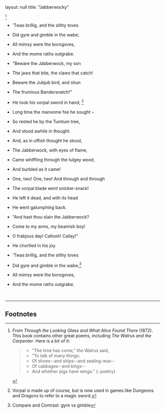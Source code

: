 layout: null
title: "Jabberwocky"


[^fn1]
- 'Twas brillig, and the slithy toves 
- Did gyre and gimble in the wabe;
- All mimsy were the borogoves,
- And the mome raths outgrabe.

- "Beware the Jabberwock, my son 
- The jaws that bite, the claws that catch!
- Beware the Jubjub bird, and shun 
- The frumious Bandersnatch!"

- He took his vorpal sword in hand; [^fn2]
- Long time the manxome foe he sought –
- So rested he by the Tumtum tree, 
- And stood awhile in thought.

- And, as in uffish thought he stood, 
- The Jabberwock, with eyes of flame,
- Came whiffling through the tulgey wood, 
- And burbled as it came!

- One, two! One, two! And through and through 
- The vorpal blade went snicker-snack!
- He left it dead, and with its head 
- He went galumphing back.

- "And hast thou slain the Jabberwock? 
- Come to my arms, my beamish boy!
- O frabjous day! Callooh! Callay!" 
- He chortled in his joy.

- 'Twas brillig, and the slithy toves 
- Did gyre and gimble in the wabe;[^fn3]
- All mimsy were the borogoves,
- And the mome raths outgrabe.


<br>

---

## Footnotes

[^fn1]:
     From <i>Through the Looking Glass and What Alice Found There </i>(1872). This book contains other great poems, including <i>The Walrus and the Carpenter</i>.  Here is a bit of it:
  
     > - "The time has come," the Walrus said,
     > - "To talk of many things:
     > - Of shoes--and ships--and sealing-wax--
     > - Of cabbages--and kings--
     > - And whether pigs have wings."
     {:.poetry}

[^fn2]: Vorpal is made up of course, but is now used in games like Dungeons and Dragons to refer to a magic sword.

[^fn3]: Compare and Contrast: gyre vs gimble 
